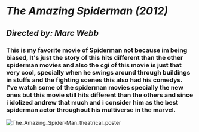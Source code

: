 # *The Amazing Spiderman (2012)*

## *Directed by: 	Marc Webb*

### **This is my favorite movie of Spiderman not because im being biased, It's just the story of this hits different than the other spiderman movies and also the cgi of this movie is just that very cool, specially when he swings around through buildings in stuffs and the fighting scenes this also had his comedys. I've watch some of the spiderman movies specially the new ones but this movie still hits different than the others and since i idolized andrew that much and i consider him as the best spiderman actor throughout his multiverse in the marvel.**

![The_Amazing_Spider-Man_theatrical_poster](https://github.com/Nayeonji/app-dev./assets/135140598/b0677664-c31b-46fc-96cc-d7f654e15b29)


